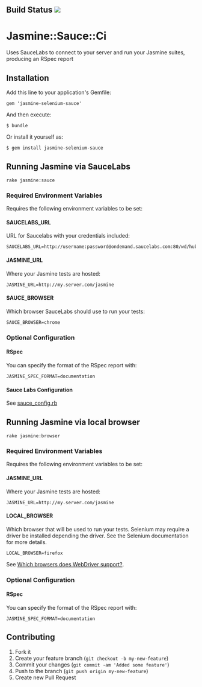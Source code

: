 ## Build Status [<img src="https://secure.travis-ci.org/darend/jasmine-selenium-sauce.png"/>](http://travis-ci.org/darend/jasmine-selenium-sauce)

# Jasmine::Sauce::Ci

Uses SauceLabs to connect to your server and run your Jasmine suites, producing an RSpec report

## Installation

Add this line to your application's Gemfile:

    gem 'jasmine-selenium-sauce'

And then execute:

    $ bundle

Or install it yourself as:

    $ gem install jasmine-selenium-sauce

## Running Jasmine via SauceLabs

    rake jasmine:sauce

### Required Environment Variables

Requires the following environment variables to be set:

#### SAUCELABS_URL

URL for Saucelabs with your credentials included:

    SAUCELABS_URL=http://username:password@ondemand.saucelabs.com:80/wd/hub

#### JASMINE_URL

Where your Jasmine tests are hosted:

    JASMINE_URL=http://my.server.com/jasmine

#### SAUCE_BROWSER

Which browser SauceLabs should use to run your tests:

    SAUCE_BROWSER=chrome

### Optional Configuration

#### RSpec

You can specify the format of the RSpec report with:

    JASMINE_SPEC_FORMAT=documentation

#### Sauce Labs Configuration

See [sauce_config.rb](https://github.com/darend/jasmine-selenium-sauce/tree/master/lib/jasmine-selenium-sauce/sauce_config.rb)

## Running Jasmine via local browser

    rake jasmine:browser

### Required Environment Variables

Requires the following environment variables to be set:

#### JASMINE_URL

Where your Jasmine tests are hosted:

    JASMINE_URL=http://my.server.com/jasmine

#### LOCAL_BROWSER

Which browser that will be used to run your tests. Selenium may require a driver be installed depending the driver. See
the Selenium documentation for more details.

    LOCAL_BROWSER=firefox

See [Which browsers does WebDriver support?](http://code.google.com/p/selenium/wiki/FrequentlyAskedQuestions#Q:_Which_browsers_does_WebDriver_support?).

### Optional Configuration

#### RSpec

You can specify the format of the RSpec report with:

    JASMINE_SPEC_FORMAT=documentation

## Contributing

1. Fork it
2. Create your feature branch (`git checkout -b my-new-feature`)
3. Commit your changes (`git commit -am 'Added some feature'`)
4. Push to the branch (`git push origin my-new-feature`)
5. Create new Pull Request
